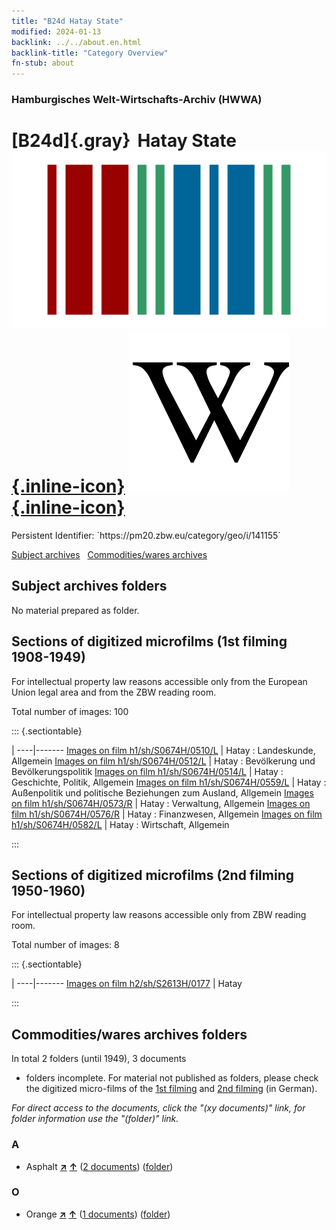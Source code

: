 ```yaml
---
title: "B24d Hatay State"
modified: 2024-01-13
backlink: ../../about.en.html
backlink-title: "Category Overview"
fn-stub: about
---
```


### Hamburgisches Welt-Wirtschafts-Archiv (HWWA)

# [B24d]{.gray}&#8201; Hatay State &#160; [![Wikidata](/images/Wikidata-logo.svg "Wikidata"){.inline-icon}](http://www.wikidata.org/entity/Q146761) [![Wikipedia](/images/Wikipedia-W.svg "Wikipedia"){.inline-icon}](https://en.wikipedia.org/wiki/Hatay_State)

<div class="hint">Persistent Identifier: `https://pm20.zbw.eu/category/geo/i/141155`</div>





[Subject archives](#subject-archives-folders) &#160; [Commodities/wares archives](#commoditieswares-archives-folders)




## Subject archives folders








No material prepared as folder.



<a id="filmsections" />

## Sections of digitized microfilms (1st filming 1908-1949)

<p>For intellectual property law reasons accessible only from the European Union legal area and from the ZBW reading room.</p>



<p>Total number of images: 100</p>




::: {.sectiontable}

 | 
----|-------
<a class="btn" href="https://pm20.zbw.eu/film/h1/sh/S0674H/0510/L" rel="nofollow">Images on film h1/sh/S0674H/0510/L</a> | Hatay : Landeskunde, Allgemein
<a class="btn" href="https://pm20.zbw.eu/film/h1/sh/S0674H/0512/L" rel="nofollow">Images on film h1/sh/S0674H/0512/L</a> | Hatay : Bevölkerung und Bevölkerungspolitik
<a class="btn" href="https://pm20.zbw.eu/film/h1/sh/S0674H/0514/L" rel="nofollow">Images on film h1/sh/S0674H/0514/L</a> | Hatay : Geschichte, Politik, Allgemein
<a class="btn" href="https://pm20.zbw.eu/film/h1/sh/S0674H/0559/L" rel="nofollow">Images on film h1/sh/S0674H/0559/L</a> | Hatay : Außenpolitik und politische Beziehungen zum Ausland, Allgemein
<a class="btn" href="https://pm20.zbw.eu/film/h1/sh/S0674H/0573/R" rel="nofollow">Images on film h1/sh/S0674H/0573/R</a> | Hatay : Verwaltung, Allgemein
<a class="btn" href="https://pm20.zbw.eu/film/h1/sh/S0674H/0576/R" rel="nofollow">Images on film h1/sh/S0674H/0576/R</a> | Hatay : Finanzwesen, Allgemein
<a class="btn" href="https://pm20.zbw.eu/film/h1/sh/S0674H/0582/L" rel="nofollow">Images on film h1/sh/S0674H/0582/L</a> | Hatay : Wirtschaft, Allgemein


:::




## Sections of digitized microfilms (2nd filming 1950-1960)

<p>For intellectual property law reasons accessible only from ZBW reading room.</p>



<p>Total number of images: 8</p>




::: {.sectiontable}

 | 
----|-------
<a class="btn" href="https://pm20.zbw.eu/film/h2/sh/S2613H/0177" rel="nofollow">Images on film h2/sh/S2613H/0177</a> | Hatay


:::














## Commodities/wares archives folders











In total 2 folders (until 1949), 3 documents
- folders incomplete.  For material not published as folders, please check the
digitized micro-films of the [1st filming](/film/h1_wa.de.html) and [2nd
filming](/film/h2_wa.de.html) (in German).

_For direct access to the documents, click the "(xy documents)" link, for folder information use the "(folder)" link._



### A

- Asphalt [**&nearr;**](../../../ware/i/142016/about.en.html "Asphalt (xXX all over the world)") [**&uarr;**](../../../ware/about.en.html#PID22-Bd01 "Ware category system") (<a href="https://pm20.zbw.eu/iiifview/folder/wa/142016,141155" title="about: Asphalt : Hatay State" target="_blank">2 documents</a>) ([folder](../../../../folder/wa/1420xx/142016/1411xx/141155/about.en.html))

### O

- Orange [**&nearr;**](../../../ware/i/141981/about.en.html "Orange (xXX all over the world)") [**&uarr;**](../../../ware/about.en.html#PLW04-Zs01 "Ware category system") (<a href="https://pm20.zbw.eu/iiifview/folder/wa/141981,141155" title="about: Orange : Hatay State" target="_blank">1 documents</a>) ([folder](../../../../folder/wa/1419xx/141981/1411xx/141155/about.en.html))




